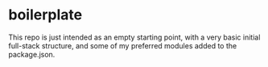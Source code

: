 # boilerplate

This repo is just intended as an empty starting point, with a very basic initial full-stack structure, and some of my preferred modules added to the package.json.
